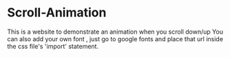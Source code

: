 # Scroll-Animation
This is a website to demonstrate an animation when you scroll down/up
You can also add your own font , just go to google fonts and place that url inside the css file's 'import' statement.
